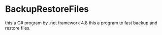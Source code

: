 # BackupRestoreFiles
this a C# program by .net framework 4.8
this a program to fast backup and restore files.
